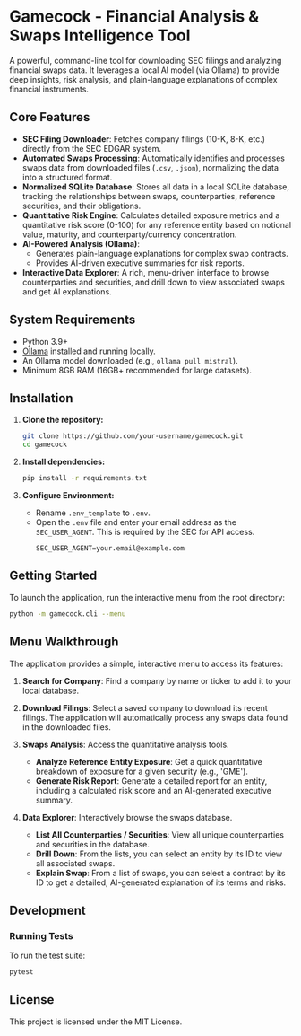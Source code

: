 # Gamecock - Financial Analysis & Swaps Intelligence Tool

A powerful, command-line tool for downloading SEC filings and analyzing financial swaps data. It leverages a local AI model (via Ollama) to provide deep insights, risk analysis, and plain-language explanations of complex financial instruments.

## Core Features

-   **SEC Filing Downloader**: Fetches company filings (10-K, 8-K, etc.) directly from the SEC EDGAR system.
-   **Automated Swaps Processing**: Automatically identifies and processes swaps data from downloaded files (`.csv`, `.json`), normalizing the data into a structured format.
-   **Normalized SQLite Database**: Stores all data in a local SQLite database, tracking the relationships between swaps, counterparties, reference securities, and their obligations.
-   **Quantitative Risk Engine**: Calculates detailed exposure metrics and a quantitative risk score (0-100) for any reference entity based on notional value, maturity, and counterparty/currency concentration.
-   **AI-Powered Analysis (Ollama)**:
    -   Generates plain-language explanations for complex swap contracts.
    -   Provides AI-driven executive summaries for risk reports.
-   **Interactive Data Explorer**: A rich, menu-driven interface to browse counterparties and securities, and drill down to view associated swaps and get AI explanations.

## System Requirements

-   Python 3.9+
-   [Ollama](https://ollama.ai/) installed and running locally.
-   An Ollama model downloaded (e.g., `ollama pull mistral`).
-   Minimum 8GB RAM (16GB+ recommended for large datasets).

## Installation

1.  **Clone the repository:**
    ```bash
    git clone https://github.com/your-username/gamecock.git
    cd gamecock
    ```

2.  **Install dependencies:**
    ```bash
    pip install -r requirements.txt
    ```

3.  **Configure Environment:**
    -   Rename `.env_template` to `.env`.
    -   Open the `.env` file and enter your email address as the `SEC_USER_AGENT`. This is required by the SEC for API access.
        ```
        SEC_USER_AGENT=your.email@example.com
        ```

## Getting Started

To launch the application, run the interactive menu from the root directory:

```bash
python -m gamecock.cli --menu
```

## Menu Walkthrough

The application provides a simple, interactive menu to access its features:

1.  **Search for Company**: Find a company by name or ticker to add it to your local database.

2.  **Download Filings**: Select a saved company to download its recent filings. The application will automatically process any swaps data found in the downloaded files.

3.  **Swaps Analysis**: Access the quantitative analysis tools.
    -   **Analyze Reference Entity Exposure**: Get a quick quantitative breakdown of exposure for a given security (e.g., 'GME').
    -   **Generate Risk Report**: Generate a detailed report for an entity, including a calculated risk score and an AI-generated executive summary.

4.  **Data Explorer**: Interactively browse the swaps database.
    -   **List All Counterparties / Securities**: View all unique counterparties and securities in the database.
    -   **Drill Down**: From the lists, you can select an entity by its ID to view all associated swaps.
    -   **Explain Swap**: From a list of swaps, you can select a contract by its ID to get a detailed, AI-generated explanation of its terms and risks.

## Development

### Running Tests

To run the test suite:

```bash
pytest
```

## License

This project is licensed under the MIT License.
